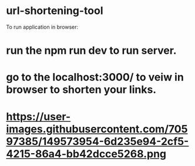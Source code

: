 # url-shortening-tool

To run application in browser:
# run the npm run dev to run server.
# go to the localhost:3000/ to veiw in browser to shorten your links.
# https://user-images.githubusercontent.com/70597385/149573954-6d235e94-2cf5-4215-86a4-bb42dcce5268.png
